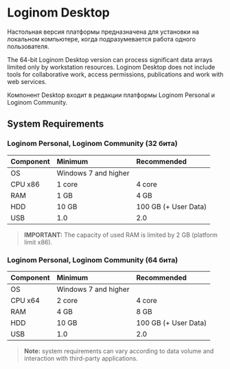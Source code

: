 # Loginom Desktop

Настольная версия платформы предназначена для установки на локальном компьютере, когда подразумевается работа одного пользователя.

The 64-bit Loginom Desktop version can process significant data arrays limited only by workstation resources. Loginom Desktop does not include tools for collaborative work, access permissions, publications and work with web services.

Компонент Desktop входит в редакции платформы Loginom Personal и Loginom Community.

## System Requirements

### Loginom Personal, Loginom Community (32 бита)

| Component | Minimum | Recommended |
|:--------- |:-------------|:------------- |
| OS | Windows 7 and higher | |
| CPU x86 | 1 core | 4 core |
| RAM | 1 GB | 4 GB |
| HDD | 10 GB | 100 GB (+ User Data) |
| USB | 1.0 | 2.0 |

> **IMPORTANT:** The capacity of used RAM is limited by 2 GB (platform limit x86).

### Loginom Personal, Loginom Community (64 бита)

| Component | Minimum | Recommended |
|:--------- |:-------------|:------------- |
| OS | Windows 7 and higher | |
| CPU x64 | 2 core | 4 core |
| RAM | 4 GB | 8 GB |
| HDD | 10 GB | 100 GB (+ User Data) |
| USB | 1.0 | 2.0 |

> **Note:** system requirements can vary according to data volume and interaction with third-party applications.
